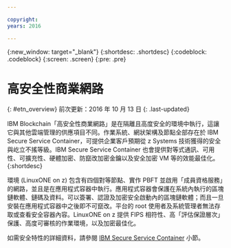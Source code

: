 ```yaml
---

copyright:
years: 2016

---
```


{:new_window: target="_blank"}
{:shortdesc: .shortdesc}
{:codeblock: .codeblock}
{:screen: .screen}
{:pre: .pre}


# 高安全性商業網路
{: #etn_overview}
前次更新：2016 年 10 月 13 日
{: .last-updated}

IBM Blockchain「高安全性商業網路」是在隔離且高度安全的環境中執行，這讓它與其他雲端管理的供應項目不同。作業系統、網狀架構及節點全部存在於 IBM Secure Service Container，可提供企業客戶預期從 z Systems 技術獲得的安全與屹立不搖等級。IBM Secure Service Container 也會提供對等式通訊、可用性、可擴充性、硬體加密、防竄改加密金鑰以及安全加密 VM 等的效能最佳化。  
{:shortdesc}

環境 (LinuxONE on z) 包含有四個對等節點、實作 PBFT 並啟用「成員資格服務」的網路，並且是在應用程式容器中執行。應用程式容器會保護在系統內執行的區塊鏈軟體、鏈碼及資料。可以簽署、認證及加密安全啟動內的區塊鏈軟體；而且一旦安裝在應用程式容器中之後即不可竄改。平台的 root 使用者及系統管理者無法存取或查看安全容器內容。LinuxONE on z 提供 FIPS 相符性、高「評估保證層次」保護、高度可審核的作業環境，以及加密最佳化。

如需安全特性的詳細資料，請參閱 [IBM Secure Service Container](etn_ssc.html) 小節。
